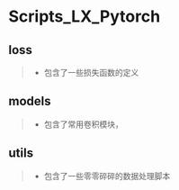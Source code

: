 # Scripts_LX_Pytorch 
## loss
> - 包含了一些损失函数的定义
## models
> - 包含了常用卷积模块，
## utils
> - 包含了一些零零碎碎的数据处理脚本
